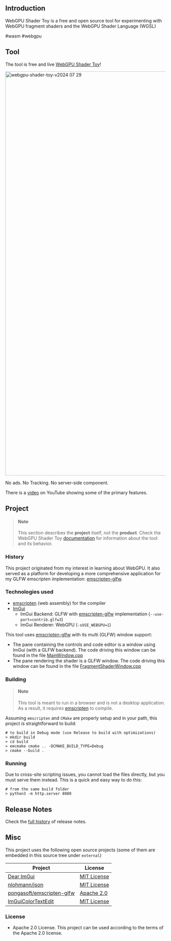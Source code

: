 Introduction
------------

WebGPU Shader Toy is a free and open source tool for experimenting with WebGPU fragment shaders and the WebGPU Shader Language (WGSL)

#wasm #webgpu

Tool
----

The tool is free and live [WebGPU Shader Toy](https://pongasoft.github.io/webgpu-shader-toy/)!

<a href="https://pongasoft.github.io/webgpu-shader-toy/"><img width="1269" alt="webgpu-shader-toy-v2024 07 29" src="https://github.com/user-attachments/assets/1365457f-d82d-467f-8519-116ce8529e63"></a>

No ads. No Tracking. No server-side component.

There is a [video](https://www.youtube.com/watch?v=DZjFbFUaxy8) on YouTube showing some of the primary features.

Project
-------

> #### Note
> This section describes the **project** itself, not the **product**.
> Check the WebGPU Shader Toy [documentation](https://pongasoft.com/webgpu-shader-toy/index.html) for information about the tool and its behavior.

### History
This project originated from my interest in learning about WebGPU. It also served as a platform for developing a more comprehensive application for my GLFW emscripten implementation: [emscripten-glfw](https://github.com/pongasoft/emscripten-glfw).

### Technologies used

* [emscripten](https://emscripten.org/) (web assembly) for the compiler
* [ImGui](https://github.com/ocornut/imgui)
  * ImGui Backend: GLFW with [emscripten-glfw](https://github.com/pongasoft/emscripten-glfw) implementation (`--use-port=contrib.glfw3`)
  * ImGui Renderer: WebGPU (`-sUSE_WEBGPU=1`)

This tool uses [emscripten-glfw](https://github.com/pongasoft/emscripten-glfw) with its multi (GLFW) window support:

* The pane containing the controls and code editor is a window using ImGui (with a GLFW backend).
  The code driving this window can be found in the file [MainWindow.cpp](src/cpp/MainWindow.cpp)
* The pane rendering the shader is a GLFW window.
  The code driving this window can be found in the file [FragmentShaderWindow.cpp](src/cpp/FragmentShaderWindow.cpp)

### Building

> #### Note
> This tool is meant to run in a browser and is not a desktop application.
> As a result, it requires [emscripten](https://emscripten.org/) to compile.

Assuming `emscripten` and `CMake` are properly setup and in your path,
this project is straightforward to build:

```text
# to build in Debug mode (use Release to build with optimizations)
> mkdir build
> cd build
> emcmake cmake .. -DCMAKE_BUILD_TYPE=Debug
> cmake --build .
```

### Running

Due to cross-site scripting issues, you cannot load the files directly, but you must serve them instead.
This is a quick and easy way to do this:  

```text
# from the same build folder
> python3 -m http.server 8080
```

Release Notes
-------------

Check the [full history](https://pongasoft.com/webgpu-shader-toy/index.html#release-notes) of release notes.

Misc
----

This project uses the following open source projects (some of them are embedded in this source tree under `external`)

| Project                                                                   | License                                                                             |
|---------------------------------------------------------------------------|-------------------------------------------------------------------------------------|
| [Dear ImGui](https://github.com/ocornut/imgui)                            | [MIT License](https://github.com/ocornut/imgui/blob/master/LICENSE.txt)             |
| [nlohmann/json](https://github.com/nlohmann/json)                         | [MIT License](https://github.com/nlohmann/json/blob/develop/LICENSE.MIT)            |
| [pongasoft/emscripten-glfw](https://github.com/pongasoft/emscripten-glfw) | [Apache 2.0](https://github.com/pongasoft/emscripten-glfw/blob/master/LICENSE.txt)  |
| [ImGuiColorTextEdit](https://github.com/santaclose/ImGuiColorTextEdit)    | [MIT License](https://github.com/santaclose/ImGuiColorTextEdit/blob/master/LICENSE) |

### License

- Apache 2.0 License. This project can be used according to the terms of the Apache 2.0 license.
